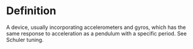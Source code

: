 # Definition

A device, usually incorporating accelerometers and gyros, which has the
same response to acceleration as a pendulum with a specific period. See
Schuler tuning.
